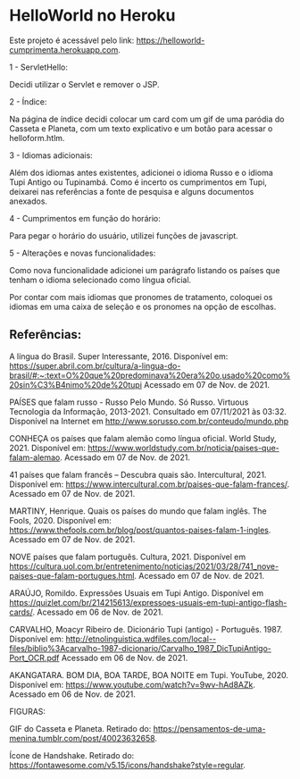 # HelloWorld no Heroku

Este projeto é acessável pelo link: https://helloworld-cumprimenta.herokuapp.com.

1 - ServletHello:

  Decidi utilizar o Servlet e remover o JSP.

2 - Índice:

  Na página de índice decidi colocar um card com um gif de uma paródia do Casseta e Planeta, com um texto explicativo e um botão para acessar o helloform.htlm.

3 - Idiomas adicionais:

  Além dos idiomas antes existentes, adicionei o idioma Russo e o idioma Tupi Antigo ou Tupinambá. Como é incerto os cumprimentos em Tupi, deixarei nas referências a fonte de pesquisa e alguns documentos anexados.

4 - Cumprimentos em função do horário:

  Para pegar o horário do usuário, utilizei funções de javascript. 
  
5 - Alterações e novas funcionalidades:

  Como nova funcionalidade adicionei um parágrafo listando os países que tenham o idioma selecionado como língua oficial.

  Por contar com mais idiomas que pronomes de tratamento, coloquei os idiomas em uma caixa de seleção e os pronomes na opção de escolhas. 



## Referências:

A língua do Brasil. Super Interessante, 2016. Disponível em: <https://super.abril.com.br/cultura/a-lingua-do-brasil/#:~:text=O%20que%20predominava%20era%20o,usado%20como%20sin%C3%B4nimo%20de%20tupi> Acessado em 07 de Nov. de 2021.

PAÍSES que falam russo - Russo Pelo Mundo. Só Russo. Virtuous Tecnologia da Informação, 2013-2021. Consultado em 07/11/2021 às 03:32. Disponível na Internet em http://www.sorusso.com.br/conteudo/mundo.php

CONHEÇA os países que falam alemão como língua oficial. World Study, 2021. Disponível em: <https://www.worldstudy.com.br/noticia/paises-que-falam-alemao>. Acessado em 07 de Nov. de 2021.

41 países que falam francês – Descubra quais são. Intercultural, 2021. Disponível em: <https://www.intercultural.com.br/paises-que-falam-frances/>. Acessado em 07 de Nov. de 2021.

MARTINY, Henrique. Quais os países do mundo que falam inglês. The Fools, 2020. Disponível em: <https://www.thefools.com.br/blog/post/quantos-paises-falam-1-ingles>. Acessado em 07 de Nov. de 2021.

NOVE países que falam português. Cultura, 2021. Disponível em <https://cultura.uol.com.br/entretenimento/noticias/2021/03/28/741_nove-paises-que-falam-portugues.html>. Acessado em 07 de Nov. de 2021.

ARAÚJO, Romildo. Expressões Usuais em Tupi Antigo. Disponível em <https://quizlet.com/br/214215613/expressoes-usuais-em-tupi-antigo-flash-cards/>. Acessado em 06 de Nov. de 2021.

CARVALHO, Moacyr Ribeiro de. Dicionário Tupi (antigo) - Português. 1987. Disponível em: <http://etnolinguistica.wdfiles.com/local--files/biblio%3Acarvalho-1987-dicionario/Carvalho_1987_DicTupiAntigo-Port_OCR.pdf> Acessado em 06 de Nov. de 2021.


AKANGATARA. BOM DIA, BOA TARDE, BOA NOITE em Tupi. YouTube, 2020. Disponível em: <https://www.youtube.com/watch?v=9wv-hAd8AZk>. Acessado em 06 de Nov. de 2021.

FIGURAS:

GIF do Casseta e Planeta. Retirado do: <https://pensamentos-de-uma-menina.tumblr.com/post/40023632658>.

Ícone de Handshake. Retirado do: <https://fontawesome.com/v5.15/icons/handshake?style=regular>. 
